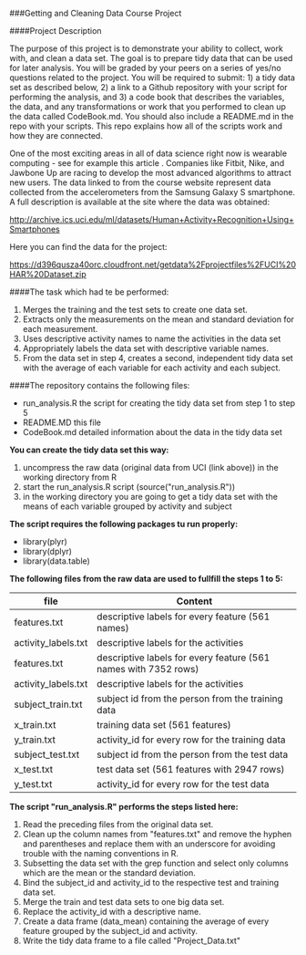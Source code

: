 ###Getting and Cleaning Data Course Project

####Project Description

The purpose of this project is to demonstrate your ability to collect, work with, and clean a data set. The goal is to prepare tidy data that can be used for later analysis. You will be graded by your peers on a series of yes/no questions related to the project. You will be required to submit: 1) a tidy data set as described below, 2) a link to a Github repository with your script for performing the analysis, and 3) a code book that describes the variables, the data, and any transformations or work that you performed to clean up the data called CodeBook.md. You should also include a README.md in the repo with your scripts. This repo explains how all of the scripts work and how they are connected.  

One of the most exciting areas in all of data science right now is wearable computing - see for example this article . Companies like Fitbit, Nike, and Jawbone Up are racing to develop the most advanced algorithms to attract new users. The data linked to from the course website represent data collected from the accelerometers from the Samsung Galaxy S smartphone. A full description is available at the site where the data was obtained: 

http://archive.ics.uci.edu/ml/datasets/Human+Activity+Recognition+Using+Smartphones 

Here you can find the data for the project: 

https://d396qusza40orc.cloudfront.net/getdata%2Fprojectfiles%2FUCI%20HAR%20Dataset.zip 

####The task which had te be performed:

1. Merges the training and the test sets to create one data set.
2. Extracts only the measurements on the mean and standard deviation for each measurement. 
3. Uses descriptive activity names to name the activities in the data set
4. Appropriately labels the data set with descriptive variable names. 
5. From the data set in step 4, creates a second, independent tidy data set with the average of each variable for each activity and each subject. 


####The repository contains the following files:

* run_analysis.R  the script for creating the tidy data set from step 1 to step 5
* README.MD       this file
* CodeBook.md     detailed information about the data in the tidy data set

__You can create the tidy data set this way:__
1. uncompress the raw data (original data from UCI (link above)) in the working directory from R 
2. start the run_analysis.R script (source("run_analysis.R"))
3. in the working directory you are going to get a tidy data set with the means of each variable grouped by activity and subject

__The script requires the following packages tu run properly:__  

* library(plyr)
* library(dplyr)
* library(data.table)

__The following files from the raw data are used to fullfill the steps 1 to 5:__  

file  | Content
------------- | -------------
features.txt  | descriptive labels for every feature (561 names)
activity_labels.txt  | descriptive labels for the activities
features.txt      |      descriptive labels for every feature (561 names with 7352 rows)
activity_labels.txt|     descriptive labels for the activities
subject_train.txt  |     subject id from the person from the training data
x_train.txt         |    training data set (561 features)
y_train.txt          |   activity_id for every row for the training data
subject_test.txt      |  subject id from the person from the test data
x_test.txt             | test data set (561 features with 2947 rows)
y_test.txt              |activity_id for every row for the test data


__The script "run_analysis.R" performs the steps listed here:__  
1. Read the preceding files from the original data set.  
2. Clean up the column names from "features.txt" and remove the hyphen and parentheses and replace them with an underscore for avoiding trouble with the naming conventions in R.  
3. Subsetting the data set with the grep function and select only columns which are the mean or the standard deviation.  
4. Bind the subject_id and activity_id to the respective test and training data set.  
5. Merge the train and test data sets to one big data set.  
6. Replace the activity_id with a descriptive name.
7. Create a data frame (data_mean) containing the average of every feature grouped by the subject_id and activity.
8. Write the tidy data frame to a file called "Project_Data.txt"